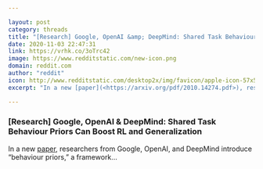 ```yaml
---

layout: post
category: threads
title: "[Research] Google, OpenAI &amp; DeepMind: Shared Task Behaviour Priors Can Boost RL and Generalization"
date: 2020-11-03 22:47:31
link: https://vrhk.co/3oTrc42
image: https://www.redditstatic.com/new-icon.png
domain: reddit.com
author: "reddit"
icon: http://www.redditstatic.com/desktop2x/img/favicon/apple-icon-57x57.png
excerpt: "In a new [paper](<https://arxiv.org/pdf/2010.14274.pdf>), researchers from Google, OpenAI, and DeepMind introduce “behaviour priors,” a framework..."

---
```


### [Research] Google, OpenAI &amp; DeepMind: Shared Task Behaviour Priors Can Boost RL and Generalization

In a new [paper](<https://arxiv.org/pdf/2010.14274.pdf>), researchers from Google, OpenAI, and DeepMind introduce “behaviour priors,” a framework...